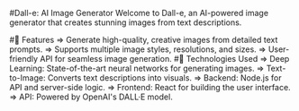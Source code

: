 #Dall-e: AI Image Generator
Welcome to Dall-e, an AI-powered image generator that creates stunning images from text descriptions.


#🚀 Features
=> Generate high-quality, creative images from detailed text prompts.
=> Supports multiple image styles, resolutions, and sizes.
=> User-friendly API for seamless image generation.
#🔧 Technologies Used
=> Deep Learning: State-of-the-art neural networks for generating images.
=> Text-to-Image: Converts text descriptions into visuals.
=> Backend: Node.js for API and server-side logic.
=> Frontend: React for building the user interface.
=> API: Powered by OpenAI's DALL·E model.
